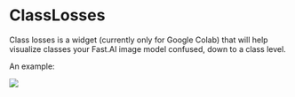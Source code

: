 # ClassLosses

Class losses is a widget (currently only for Google Colab) that will help visualize classes your Fast.AI image model confused,
down to a class level. 

An example:

![](https://i.imgur.com/UzxFkzc.png)

